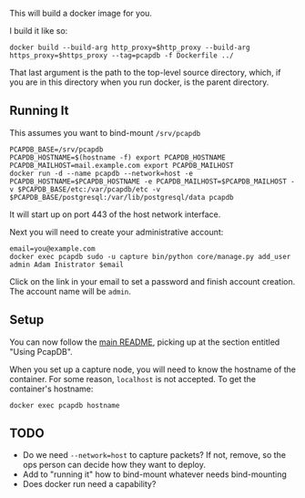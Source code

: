 This will build a docker image for you.

I build it like so:

    docker build --build-arg http_proxy=$http_proxy --build-arg https_proxy=$https_proxy --tag=pcapdb -f Dockerfile ../

That last argument is the path to the top-level source directory,
which,
if you are in this directory when you run docker,
is the parent directory.


Running It
----------

This assumes you want to bind-mount `/srv/pcapdb`

    PCAPDB_BASE=/srv/pcapdb
    PCAPDB_HOSTNAME=$(hostname -f) export PCAPDB_HOSTNAME
    PCAPDB_MAILHOST=mail.example.com export PCAPDB_MAILHOST
    docker run -d --name pcapdb --network=host -e PCAPDB_HOSTNAME=$PCAPDB_HOSTNAME -e PCAPDB_MAILHOST=$PCAPDB_MAILHOST -v $PCAPDB_BASE/etc:/var/pcapdb/etc -v $PCAPDB_BASE/postgresql:/var/lib/postgresql/data pcapdb

It will start up on port 443 of the host network interface.

Next you will need to create your administrative account:

    email=you@example.com
    docker exec pcapdb sudo -u capture bin/python core/manage.py add_user admin Adam Inistrator $email

Click on the link in your email to set a password and finish account creation.
The account name will be `admin`.


Setup
-----

You can now follow the [main README](../README.md),
picking up at the section entitled "Using PcapDB".

When you set up a capture node,
you will need to know the hostname of the container.
For some reason, `localhost` is not accepted.
To get the container's hostname:

    docker exec pcapdb hostname


TODO
----

* Do we need `--network=host` to capture packets? If not, remove, so the ops person can decide how they want to deploy.
* Add to "running it" how to bind-mount whatever needs bind-mounting
* Does docker run need a capability?
